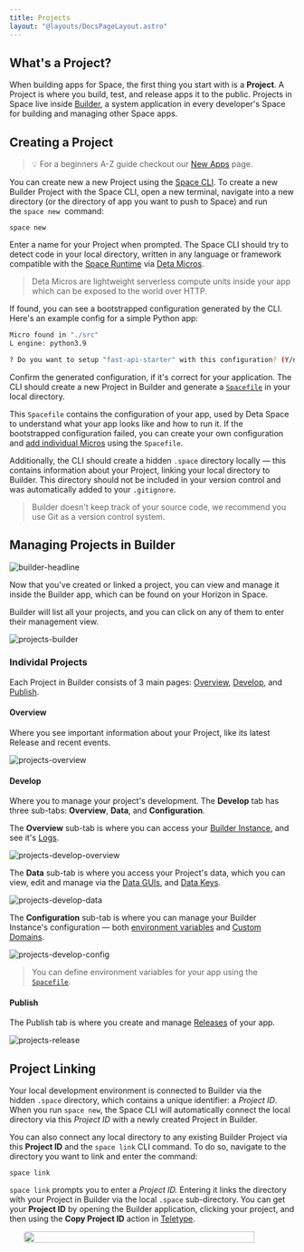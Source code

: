 ```yaml
---
title: Projects
layout: "@layouts/DocsPageLayout.astro"
---
```



## What's a Project?

When building apps for Space, the first thing you start with is a **Project**. A Project is where you build, test, and release apps it to the public. Projects in Space live inside [Builder](/docs/en/build/fundamentals/development/builder), a system application in every developer's Space for building and managing other Space apps.

##  Creating a Project

> 💡 For a beginners A-Z guide checkout our [New Apps](/docs/en/build/new-apps) page.

You can create new a new Project using the [Space CLI](/docs/en/build/fundamentals/space-cli). To create a new Builder Project with the Space CLI, open a new terminal, navigate into a new directory (or the directory of app you want to push to Space) and run the `space new`  command:

```shell
space new
```

Enter a name for your Project when prompted. The Space CLI should try to detect code in your local directory, written in any language or framework compatible with the [Space Runtime](/docs/en/build/fundamentals/the-space-runtime) via [Deta Micros](/docs/en/build/fundamentals/the-space-runtime/micros).

> Deta Micros are lightweight serverless compute units inside your app which can be exposed to the world over HTTP.

If found, you can see a bootstrapped configuration generated by the CLI. Here's an example config for a simple Python app:

```bash
Micro found in "./src"
L engine: python3.9

? Do you want to setup "fast-api-starter" with this configuration? (Y/n)
```

Confirm the generated configuration, if it's correct for your application. The CLI should create a new Project in Builder and generate a [`Spacefile`](/docs/en/build/fundamentals/the-space-runtime#the-spacefile) in your local directory.

This `Spacefile` contains the configuration of your app, used by Deta Space to understand what your app looks like and how to run it. If the bootstrapped configuration failed, you can create your own configuration and [add individual Micros](/docs/en/build/fundamentals/the-space-runtime/micros#via-the-spacefile) using the `Spacefile`.

Additionally, the CLI should create a hidden `.space` directory locally — this contains information about your Project, linking your local directory to Builder. This directory should not be included in your version control and was automatically added to your `.gitignore`.

> Builder doesn't keep track of your source code, we recommend you use Git as a version control system.

## Managing Projects in Builder

![builder-headline](/docs_assets/build/builder-headline.png)


Now that you've created or linked a project, you can view and manage it inside the Builder app, which can be found on your Horizon in Space.

Builder will list all your projects, and you can click on any of them to enter their management view.

![projects-builder](/docs_assets/build/projects-builder.png)

### Individal Projects

Each Project in Builder consists of 3 main pages: [Overview](#overview), [Develop](#develop), and [Publish](#publish).

#### Overview

Where you see important information about your Project, like its latest Release and recent events.

![projects-overview](/docs_assets/build/projects-overview.png)

#### Develop

Where you to manage your project's development. The **Develop** tab has three sub-tabs: **Overview**, **Data**, and **Configuration**.

The **Overview** sub-tab is where you can access your [Builder Instance](/docs/en/build/fundamentals/development/local-development), and see it's [Logs](/docs/en/build/fundamentals/development/debugging#runtime-logs).

![projects-develop-overview](/docs_assets/build/projects-develop-overview.png)

The **Data** sub-tab is where you access your Project's data, which you can view, edit and manage via the [Data GUIs](/docs/en/use/your-data/guis), and [Data Keys](/docs/en/build/fundamentals/data-storage#data-keys).

![projects-develop-data](/docs_assets/build/projects-develop-data.png)

The  **Configuration** sub-tab is where you can manage your Builder Instance's configuration — both [environment variables](/docs/en/build/fundamentals/the-space-runtime/configuration) and [Custom Domains](/docs/en/use/space-apps/domains#custom-domains).

![projects-develop-config](/docs_assets/build/projects-develop-config.png)

> You can define environment variables for your app using the [`Spacefile`](/docs/en/build/reference/spacefile#env).
#### Publish

The Publish tab is where you create and manage [Releases](/docs/en/publish/releasing#releases) of your app.

![projects-release](/docs_assets/build/projects-release.png)

## Project Linking

Your local development environment is connected to Builder via the hidden `.space` directory, which contains a unique identifier: a *Project ID*. When you run `space new`, the Space CLI will automatically connect the local directory via this *Project ID* with a newly created Project in Builder.

You can also connect any local directory to any existing Builder Project via this **Project ID** and the `space link` CLI command. To do so, navigate to the directory you want to link and enter the command:

```shell
space link
```

`space link` prompts you to enter a *Project ID.* Entering it links the directory with your Project in Builder via the local `.space` sub-directory. You can get your **Project ID** by opening the Builder application, clicking your project, and then using the **Copy Project ID** action in [Teletype](/docs/en/use/interface#teletype).

<div style="display:flex; justify-content: center;"><img style="border-radius: 5px; width: 90%; max-width:500px;" src="/docs_assets/build/projects-id.png"/> </div>